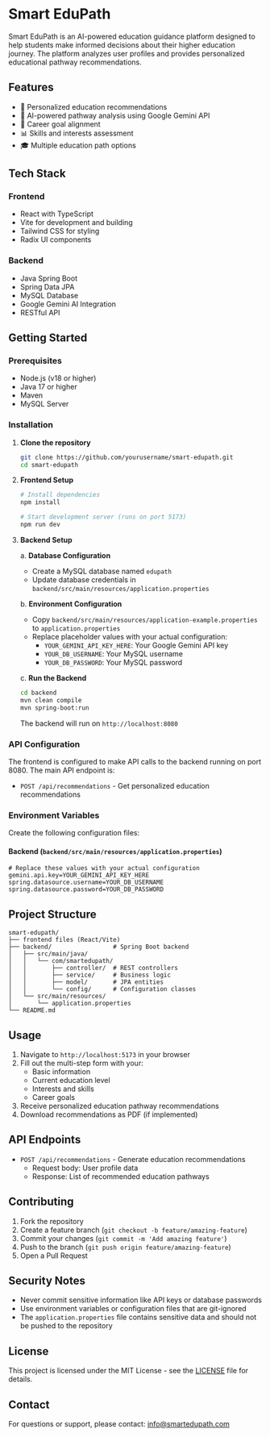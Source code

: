# Smart EduPath

Smart EduPath is an AI-powered education guidance platform designed to help students make informed decisions about their higher education journey. The platform analyzes user profiles and provides personalized educational pathway recommendations.

## Features

- 🎯 Personalized education recommendations
- 🤖 AI-powered pathway analysis using Google Gemini API
- 💼 Career goal alignment
- 📊 Skills and interests assessment
- 🎓 Multiple education path options

## Tech Stack

### Frontend
- React with TypeScript
- Vite for development and building
- Tailwind CSS for styling
- Radix UI components

### Backend
- Java Spring Boot
- Spring Data JPA
- MySQL Database
- Google Gemini AI Integration
- RESTful API

## Getting Started

### Prerequisites

- Node.js (v18 or higher)
- Java 17 or higher
- Maven
- MySQL Server

### Installation

1. **Clone the repository**
   ```bash
   git clone https://github.com/yourusername/smart-edupath.git
   cd smart-edupath
   ```

2. **Frontend Setup**
   ```bash
   # Install dependencies
   npm install
   
   # Start development server (runs on port 5173)
   npm run dev
   ```

3. **Backend Setup**
   
   a. **Database Configuration**
   - Create a MySQL database named `edupath`
   - Update database credentials in `backend/src/main/resources/application.properties`
   
   b. **Environment Configuration**
   - Copy `backend/src/main/resources/application-example.properties` to `application.properties`
   - Replace placeholder values with your actual configuration:
     - `YOUR_GEMINI_API_KEY_HERE`: Your Google Gemini API key
     - `YOUR_DB_USERNAME`: Your MySQL username
     - `YOUR_DB_PASSWORD`: Your MySQL password
   
   c. **Run the Backend**
   ```bash
   cd backend
   mvn clean compile
   mvn spring-boot:run
   ```
   
   The backend will run on `http://localhost:8080`

### API Configuration

The frontend is configured to make API calls to the backend running on port 8080. The main API endpoint is:
- `POST /api/recommendations` - Get personalized education recommendations

### Environment Variables

Create the following configuration files:

#### Backend (`backend/src/main/resources/application.properties`)
```properties
# Replace these values with your actual configuration
gemini.api.key=YOUR_GEMINI_API_KEY_HERE
spring.datasource.username=YOUR_DB_USERNAME
spring.datasource.password=YOUR_DB_PASSWORD
```

## Project Structure

```
smart-edupath/
├── frontend files (React/Vite)
├── backend/                 # Spring Boot backend
│   ├── src/main/java/
│   │   └── com/smartedupath/
│   │       ├── controller/  # REST controllers
│   │       ├── service/     # Business logic
│   │       ├── model/       # JPA entities
│   │       └── config/      # Configuration classes
│   └── src/main/resources/
│       └── application.properties
└── README.md
```

## Usage

1. Navigate to `http://localhost:5173` in your browser
2. Fill out the multi-step form with your:
   - Basic information
   - Current education level
   - Interests and skills
   - Career goals
3. Receive personalized education pathway recommendations
4. Download recommendations as PDF (if implemented)

## API Endpoints

- `POST /api/recommendations` - Generate education recommendations
  - Request body: User profile data
  - Response: List of recommended education pathways

## Contributing

1. Fork the repository
2. Create a feature branch (`git checkout -b feature/amazing-feature`)
3. Commit your changes (`git commit -m 'Add amazing feature'`)
4. Push to the branch (`git push origin feature/amazing-feature`)
5. Open a Pull Request

## Security Notes

- Never commit sensitive information like API keys or database passwords
- Use environment variables or configuration files that are git-ignored
- The `application.properties` file contains sensitive data and should not be pushed to the repository

## License

This project is licensed under the MIT License - see the [LICENSE](LICENSE) file for details.

## Contact

For questions or support, please contact: info@smartedupath.com
